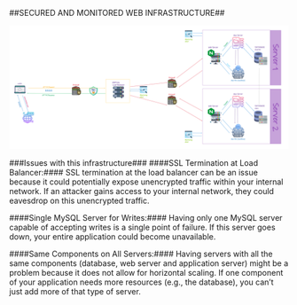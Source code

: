 ##SECURED AND MONITORED WEB INFRASTRUCTURE##

![](https://github.com/meriembenayad/alx-system_engineering-devops/blob/master/0x09-web_infrastructure_design/2-secured_and_monitored_web_infrastructure.png)

###Issues with this infrastructure###
####SSL Termination at Load Balancer:####
SSL termination at the load balancer can be an issue because it could potentially expose unencrypted traffic within your internal network. If an attacker gains access to your internal network, they could eavesdrop on this unencrypted traffic.

####Single MySQL Server for Writes:####
Having only one MySQL server capable of accepting writes is a single point of failure. If this server goes down, your entire application could become unavailable.

####Same Components on All Servers:####
Having servers with all the same components (database, web server and application server) might be a problem because it does not allow for horizontal scaling. If one component of your application needs more resources (e.g., the database), you can’t just add more of that type of server.
